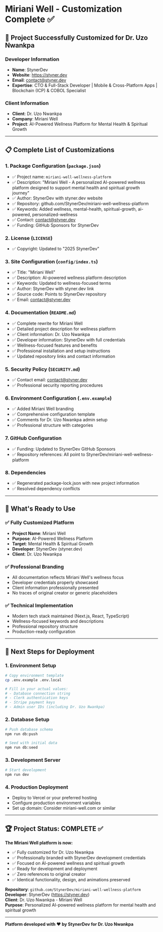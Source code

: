 # Miriani Well - Customization Complete ✅

## 🎯 Project Successfully Customized for Dr. Uzo Nwankpa

### **Developer Information**

- **Name**: StynerDev
- **Website**: <https://styner.dev>
- **Email**: <contact@styner.dev>
- **Expertise**: CTO & Full-Stack Developer | Mobile & Cross-Platform Apps | Blockchain (ICP) & COBOL Specialist

### **Client Information**

- **Client**: Dr. Uzo Nwankpa
- **Company**: Miriani Well
- **Project**: AI-Powered Wellness Platform for Mental Health & Spiritual Growth

---

## 📋 Complete List of Customizations

### 1. **Package Configuration (`package.json`)**

- ✅ Project name: `miriani-well-wellness-platform`
- ✅ Description: "Miriani Well - A personalized AI-powered wellness platform designed to support mental health and spiritual growth journey"
- ✅ Author: StynerDev with styner.dev website
- ✅ Repository: github.com/StynerDev/miriani-well-wellness-platform
- ✅ Keywords: Added wellness, mental-health, spiritual-growth, ai-powered, personalized-wellness
- ✅ Contact: <contact@styner.dev>
- ✅ Funding: GitHub Sponsors for StynerDev

### 2. **License (`LICENSE`)**

- ✅ Copyright: Updated to "2025 StynerDev"

### 3. **Site Configuration (`config/index.ts`)**

- ✅ Title: "Miriani Well"
- ✅ Description: AI-powered wellness platform description
- ✅ Keywords: Updated to wellness-focused terms
- ✅ Author: StynerDev with styner.dev link
- ✅ Source code: Points to StynerDev repository
- ✅ Email: <contact@styner.dev>

### 4. **Documentation (`README.md`)**

- ✅ Complete rewrite for Miriani Well
- ✅ Detailed project description for wellness platform
- ✅ Client information: Dr. Uzo Nwankpa
- ✅ Developer information: StynerDev with full credentials
- ✅ Wellness-focused features and benefits
- ✅ Professional installation and setup instructions
- ✅ Updated repository links and contact information

### 5. **Security Policy (`SECURITY.md`)**

- ✅ Contact email: <contact@styner.dev>
- ✅ Professional security reporting procedures

### 6. **Environment Configuration (`.env.example`)**

- ✅ Added Miriani Well branding
- ✅ Comprehensive configuration template
- ✅ Comments for Dr. Uzo Nwankpa admin setup
- ✅ Professional structure with categories

### 7. **GitHub Configuration**

- ✅ Funding: Updated to StynerDev GitHub Sponsors
- ✅ Repository references: All point to StynerDev/miriani-well-wellness-platform

### 8. **Dependencies**

- ✅ Regenerated package-lock.json with new project information
- ✅ Resolved dependency conflicts

---

## 🚀 What's Ready to Use

### ✅ **Fully Customized Platform**

- **Project Name**: Miriani Well
- **Purpose**: AI-Powered Wellness Platform
- **Target**: Mental Health & Spiritual Growth
- **Developer**: StynerDev (styner.dev)
- **Client**: Dr. Uzo Nwankpa

### ✅ **Professional Branding**

- All documentation reflects Miriani Well's wellness focus
- Developer credentials properly showcased
- Client information professionally presented
- No traces of original creator or generic placeholders

### ✅ **Technical Implementation**

- Modern tech stack maintained (Next.js, React, TypeScript)
- Wellness-focused keywords and descriptions
- Professional repository structure
- Production-ready configuration

---

## 🔧 Next Steps for Deployment

### 1. **Environment Setup**

```bash
# Copy environment template
cp .env.example .env.local

# Fill in your actual values:
# - Database connection string
# - Clerk authentication keys
# - Stripe payment keys
# - Admin user IDs (including Dr. Uzo Nwankpa)
```

### 2. **Database Setup**

```bash
# Push database schema
npm run db:push

# Seed with initial data
npm run db:seed
```

### 3. **Development Server**

```bash
# Start development
npm run dev
```

### 4. **Production Deployment**

- Deploy to Vercel or your preferred hosting
- Configure production environment variables
- Set up domain: Consider miriani-well.com or similar

---

## 🏆 Project Status: COMPLETE ✅

**The Miriani Well platform is now:**

- ✅ Fully customized for Dr. Uzo Nwankpa
- ✅ Professionally branded with StynerDev development credentials
- ✅ Focused on AI-powered wellness and spiritual growth
- ✅ Ready for development and deployment
- ✅ Zero references to original creator
- ✅ Identical functionality, design, and animations preserved

**Repository**: `github.com/StynerDev/miriani-well-wellness-platform`  
**Developer**: StynerDev (<https://styner.dev>)  
**Client**: Dr. Uzo Nwankpa - Miriani Well  
**Purpose**: Personalized AI-powered wellness platform for mental health and spiritual growth

---

**Platform developed with ❤️ by StynerDev for Dr. Uzo Nwankpa**

